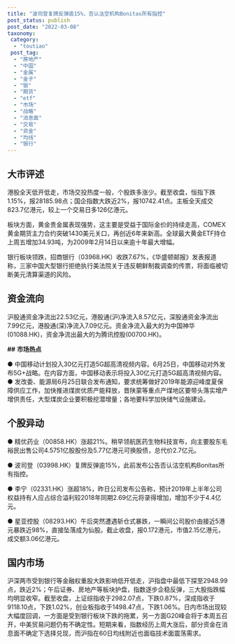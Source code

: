 ```yaml
---
title: "波司登复牌反弹逾15%，否认沽空机构Bonitas所有指控"
post_status: publish
post_date: "2022-03-08"
taxonomy:
 category: 
  - "toutiao"
 post_tag: 
  - "房地产"
  - "中国"
  - "金属"
  - "金子"
  - "银"
  - "期货"
  - "etf"
  - "市场"
  - "战略"
  - "消息面"
  - "交易"
  - "资金"
  - "均线"
  - "银行"
---
```


## 大市评述

港股全天低开低走，市场交投热度一般，个股跌多涨少。截至收盘，恒指下跌1.15%，报28185.98点；国企指数大跌近2%，报10742.41点。主板全天成交823.7亿港元，较上一个交易日多126亿港元。

板块方面，黄金贵金属表现强势，这主要是受益于国际金价的持续走高，COMEX黄金期货主力合约突破1430美元关口，再创近6年来新高。全球最大黄金ETF持仓上周五增加34.93吨，为2009年2月14日以来逾十年最大增幅。

银行板块领跌，招商银行（03968.HK）收跌7.67%，《华盛顿邮报》发表报道称，三家中国大型银行拒绝执行美法院关于违反朝鲜制裁调查的传票，将面临被切断美元清算渠道的风险。

## 资金流向

沪股通资金净流出22.53亿元，港股通(沪)净流入8.57亿元，深股通资金净流出7.99亿元，港股通(深)净流入7.09亿元。资金净流入最大的为中国神华(01088.HK)，资金净流出最大的为腾讯控股(00700.HK)。

**##** **市场热点**

● 中国移动计划投入30亿元打造5G超高清视频内容。6月25日，中国移动对外发布5G+战略。在内容方面，中国移动表示将投入30亿元打造5G超高清视频内容。● 发改委、能源局6月25日联合发布通知，要求统筹做好2019年能源迎峰度夏保障供应工作，加快推进煤炭优质产能释放，晋陕蒙等重点产煤地区要带头落实增产增供责任，大型煤炭企业要积极挖潜增量；各地要科学加快储气设施建设。

## 个股异动

● 精优药业（00858.HK）涨超21%。稍早领航医药生物科技宣布，向主要股东毛裕民出售公司4.5751亿股股份及5.77亿港元可换股债，总代价2.7亿元。

● 波司登（03998.HK）复牌反弹逾15%，此前发布公告否认沽空机构Bonitas所有指控。

● 李宁（02331.HK）涨超18%，昨日公司发布公告称，预计2019年上半年公司权益持有人应占综合溢利较2018年同期2.69亿元将录得增加，增加不少于4.4亿元。

● 星亚控股（08293.HK）午后突然遭遇斩仓式暴跌，一瞬间公司股价由接近5港元暴跌近98%，直接坠落成为仙股。截止收盘，报0.172港元，市值2.15亿港元，成交额3.06亿港元。

## 国内市场

沪深两市受到银行等金融权重股大跌影响低开低走，沪指盘中最低下探至2948.99点，跌近2%；午后证券、房地产等板块护盘，指数逐步企稳反弹，三大股指跌幅均明显收窄。截至收盘，上证综指收于2982.07点，下跌0.87%，深成指收于9118.10点，下跌1.02%，创业板指收于1498.47点，下跌1.06%。日内市场出现较大幅度回调，一方面是受到银行板块下跌的拖累，另一方面G20峰会将于本周五召开，中美贸易问题仍有不确定性。短期来看，指数经历上周大涨后，部分资金在消息面不确定下选择兑现，而沪指在60日均线附近也面临技术面震荡需求。
